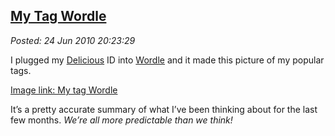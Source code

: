 [My Tag
Wordle](http://bakerjd99.wordpress.com/2010/06/24/my-tag-wordle/)
-------------------------------------------------------------------------

*Posted: 24 Jun 2010 20:23:29*

I plugged my [Delicious](http://delicious.com/) ID into
[Wordle](http://www.wordle.net/create) and it made this picture of my
popular tags.

[Image link: My tag Wordle](http://conceptcontrol.smugmug.com/photos/912376322_TKaCZ-M.png)

It’s a pretty accurate summary of what I’ve been thinking about for the
last few months. *We’re all more predictable than we think!*
